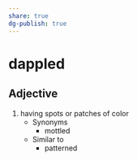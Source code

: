 ```yaml
---
share: true
dg-publish: true
---
```

# dappled


## Adjective

1. having spots or patches of color
	- Synonyms
		- mottled
	- Similar to
		- patterned


